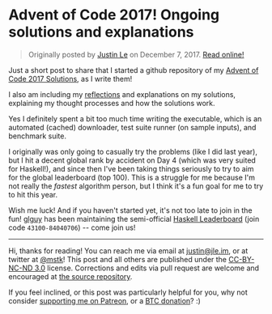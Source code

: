 Advent of Code 2017! Ongoing solutions and explanations
=======================================================

> Originally posted by [Justin Le](https://blog.jle.im/) on December 7, 2017.
> [Read online!](https://blog.jle.im/entry/advent-of-code-2017.html)

Just a short post to share that I started a github repository of my [Advent of
Code 2017 Solutions](https://github.com/mstksg/advent-of-code-2017), as I write
them!

I also am including my
[reflections](https://github.com/mstksg/advent-of-code-2017/blob/master/reflections.md)
and explanations on my solutions, explaining my thought processes and how the
solutions work.

Yes I definitely spent a bit too much time writing the executable, which is an
automated (cached) downloader, test suite runner (on sample inputs), and
benchmark suite.

I originally was only going to casually try the problems (like I did last year),
but I hit a decent global rank by accident on Day 4 (which was very suited for
Haskell!), and since then I've been taking things seriously to try to aim for
the global leaderboard (top 100). This is a struggle for me because I'm not
really the *fastest* algorithm person, but I think it's a fun goal for me to try
to hit this year.

Wish me luck! And if you haven't started yet, it's not too late to join in the
fun! [glguy](https://twitter.com/glguy) has been maintaining the semi-official
[Haskell Leaderboard](adventofcode.com/2017/leaderboard/private) (join code
`43100-84040706`) -- come join us!

---------

Hi, thanks for reading! You can reach me via email at <justin@jle.im>, or at
twitter at [\@mstk](https://twitter.com/mstk)! This post and all others are
published under the [CC-BY-NC-ND
3.0](https://creativecommons.org/licenses/by-nc-nd/3.0/) license. Corrections
and edits via pull request are welcome and encouraged at [the source
repository](https://github.com/mstksg/inCode).

If you feel inclined, or this post was particularly helpful for you, why not
consider [supporting me on Patreon](https://www.patreon.com/justinle), or a [BTC
donation](bitcoin:3D7rmAYgbDnp4gp4rf22THsGt74fNucPDU)? :)
